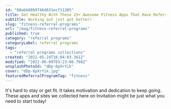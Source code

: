 ```yaml
---
id: "60abb88b9746d631ecf11305"
title: Get Healthy With These 25+ Awesome Fitness Apps That Have Referral Rewards
subtitle: Working out just got better!
slug: "fitness-referral-programs"
url: "/mag/fitness-referral-programs"
published: true
category: "referral programs"
categoryLabel: referral programs
tags:
  - "referral programs collections"
created: "2021-05-24T16:04:03.361Z"
modified: "2022-06-09T03:23:06.760Z"
unsplashPhotoId: "dDp-6pXrYik"
cover: "dDp-6pXrYik.jpg"
featuredReferralProgramTag: "fitness"
---
```

It's hard to stay or get fit. It takes motivation and dedication to keep going. These apps and sites we collected here on Invitation might be just what you need to start today!